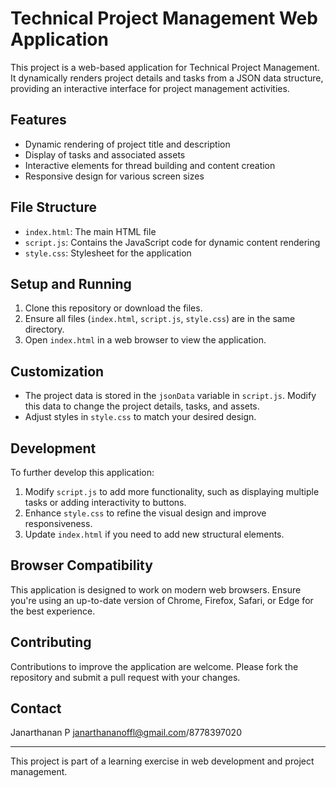 # Technical Project Management Web Application

This project is a web-based application for Technical Project Management. It dynamically renders project details and tasks from a JSON data structure, providing an interactive interface for project management activities.

## Features

- Dynamic rendering of project title and description
- Display of tasks and associated assets
- Interactive elements for thread building and content creation
- Responsive design for various screen sizes

## File Structure

- `index.html`: The main HTML file
- `script.js`: Contains the JavaScript code for dynamic content rendering
- `style.css`: Stylesheet for the application

## Setup and Running

1. Clone this repository or download the files.
2. Ensure all files (`index.html`, `script.js`, `style.css`) are in the same directory.
3. Open `index.html` in a web browser to view the application.

## Customization

- The project data is stored in the `jsonData` variable in `script.js`. Modify this data to change the project details, tasks, and assets.
- Adjust styles in `style.css` to match your desired design.

## Development

To further develop this application:

1. Modify `script.js` to add more functionality, such as displaying multiple tasks or adding interactivity to buttons.
2. Enhance `style.css` to refine the visual design and improve responsiveness.
3. Update `index.html` if you need to add new structural elements.

## Browser Compatibility

This application is designed to work on modern web browsers. Ensure you're using an up-to-date version of Chrome, Firefox, Safari, or Edge for the best experience.

## Contributing

Contributions to improve the application are welcome. Please fork the repository and submit a pull request with your changes.


## Contact

Janarthanan P
janarthananoffl@gmail.com/8778397020

---

This project is part of a learning exercise in web development and project management.
